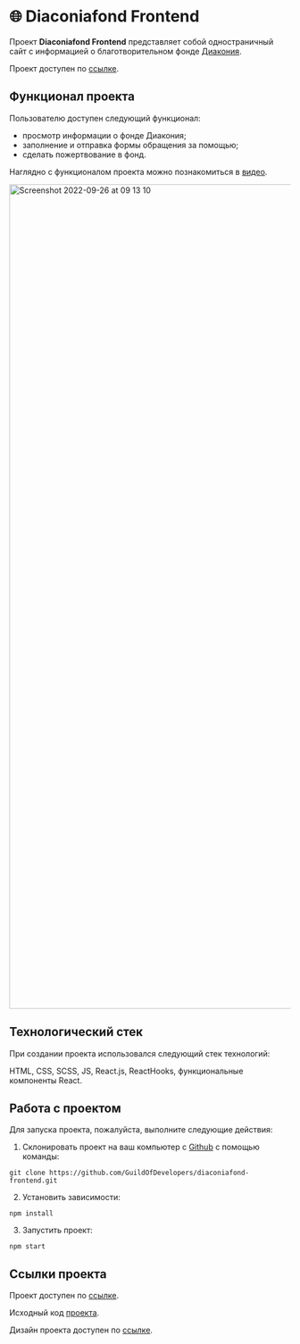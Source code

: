 # 🌐 Diaconiafond Frontend
Проект **Diaconiafond Frontend** представляет собой одностраничный сайт с информацией о благотворительном фонде [Диакония](https://diaconiafond.ru/).


Проект доступен по [ссылке](https://promo.diaconiafond.ru/).

## Функционал проекта
Пользователю доступен следующий функционал:
- просмотр информации о фонде Диакония;
- заполнение и отправка формы обращения за помощью;
- сделать пожертвование в фонд.

Наглядно c функционалом проекта можно познакомиться в [видео](https://youtu.be/j1Kqy3R1iUA).

<img width="1477" alt="Screenshot 2022-09-26 at 09 13 10" src="https://user-images.githubusercontent.com/96244317/192206421-78476ab2-a978-4b44-82a3-b0f0ed76113f.png">

## Технологический стек
При создании проекта использовался следующий стек технологий: 

HTML, CSS, SCSS, JS, React.js, ReactHooks, функциональные компоненты React.
 
## Работа с проектом
Для запуска проекта, пожалуйста, выполните следующие действия:

1. Склонировать проект на ваш компьютер с [Github](https://github.com/GuildOfDevelopers/diaconiafond-frontend.git) с помощью команды:
```
git clone https://github.com/GuildOfDevelopers/diaconiafond-frontend.git
```
2. Установить зависимости:
```
npm install
```
3. Запустить проект:
```
npm start
```

## Ссылки проекта
Проект доступен по [ссылке](https://promo.diaconiafond.ru/).

Исходный код [проекта](https://github.com/GuildOfDevelopers/diaconiafond-frontend.git).

Дизайн проекта доступен по [ссылке](https://www.figma.com/file/zm9WUyUen9QePGQc2of8Sz/%D0%94%D0%B8%D0%B0%D0%BA%D0%BE%D0%BD%D0%B8%D1%8F---%D0%9B%D0%B5%D0%BD%D0%B4%D0%B8%D0%BD%D0%B3---22?node-id=2600%3A723).

